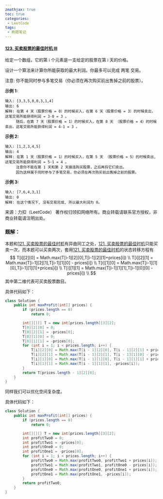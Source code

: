 ```yaml
---
zmathjax: true
toc: true
categories:
 - LeetCode
tags:
 - 刷题笔记
---
```


#### [123. 买卖股票的最佳时机 III](https://leetcode-cn.com/problems/best-time-to-buy-and-sell-stock-iii/)

给定一个数组，它的第 i 个元素是一支给定的股票在第 i 天的价格。

设计一个算法来计算你所能获取的最大利润。你最多可以完成 两笔 交易。

注意: 你不能同时参与多笔交易（你必须在再次购买前出售掉之前的股票）。

<!--more-->

**示例 1:**

```
输入: [3,3,5,0,0,3,1,4]
输出: 6
解释: 在第 4 天（股票价格 = 0）的时候买入，在第 6 天（股票价格 = 3）的时候卖出，这笔交易所能获得利润 = 3-0 = 3 。
     随后，在第 7 天（股票价格 = 1）的时候买入，在第 8 天 （股票价格 = 4）的时候卖出，这笔交易所能获得利润 = 4-1 = 3 。
```

**示例 2:**

```
输入: [1,2,3,4,5]
输出: 4
解释: 在第 1 天（股票价格 = 1）的时候买入，在第 5 天 （股票价格 = 5）的时候卖出, 这笔交易所能获得利润 = 5-1 = 4 。   
     注意你不能在第 1 天和第 2 天接连购买股票，之后再将它们卖出。   
     因为这样属于同时参与了多笔交易，你必须在再次购买前出售掉之前的股票。
```

**示例 3:**

```
输入: [7,6,4,3,1] 
输出: 0 
解释: 在这个情况下, 没有交易完成, 所以最大利润为 0。
```

来源：力扣（LeetCode）
著作权归领扣网络所有。商业转载请联系官方授权，非商业转载请注明出处。

### 题解：

本题和[121. 买卖股票的最佳时机](https://leetcode-cn.com/problems/best-time-to-buy-and-sell-stock/)有异曲同工之处，[121. 买卖股票的最佳时机](https://leetcode-cn.com/problems/best-time-to-buy-and-sell-stock/)只能买卖一次，而本题可以买卖两次，套用[121. 买卖股票的最佳时机](https://leetcode-cn.com/problems/best-time-to-buy-and-sell-stock/)的状态转移方程有
$$
T[i][2][0] = Math.max(T[i-1][2][0],T[i-1][2][1]+prices[i]) \\
T[i][2][1] = Math.max(T[i-1][2][1],T[i-1][1][0] - prices[i]) \\
T[i][1][0] = Math.max(T[i-1][1][0],T[i-1][1][1]+prices[i]) \\
T[i][1][1] = Math.max(T[i-1][1][1],T[i-1][0][0] - prices[i]) \\
$$
其中第二维代表可买卖股票数目。

具体代码如下：

```java
class Solution {
    public int maxProfit(int[] prices) {
        if (prices.length == 0)
            return 0;

        int[][][] T = new int[prices.length][3][2];
        T[0][2][0] = 0;
        T[0][2][1] = -prices[0];
        T[0][1][0] = 0;
        T[0][1][1] = -prices[0];
        for (int i = 1; i < prices.length; i++) {
            T[i][2][0] = Math.max(T[i - 1][2][0], T[i - 1][2][1] + prices[i]);
            T[i][2][1] = Math.max(T[i - 1][2][1], T[i - 1][1][0] - prices[i]);
            T[i][1][0] = Math.max(T[i - 1][1][0], T[i - 1][1][1] + prices[i]);
            T[i][1][1] = Math.max(T[i - 1][1][1], -prices[i]);
        }
        return T[prices.length - 1][2][0];
    }
}
```

同样我们可以优化空间复杂度。

具体代码如下：

```java
class Solution {
    public int maxProfit(int[] prices) {
        if (prices.length == 0)
            return 0;

        int[][][] T = new int[prices.length][3][2];
        int profitTwo0 = 0;
        int profitTwo1 = -prices[0];
        int profitOne0 = 0;
        int profitOne1 = -prices[0];
        for (int i = 1; i < prices.length; i++) {
            profitTwo0 = Math.max(profitTwo0, profitTwo1 + prices[i]);
            profitTwo1 = Math.max(profitTwo1, profitOne0 - prices[i]);
            profitOne0 = Math.max(profitOne0, profitOne1 + prices[i]);
            profitOne1 = Math.max(profitOne1, -prices[i]);
        }
        return profitTwo0;
    }
}
```

